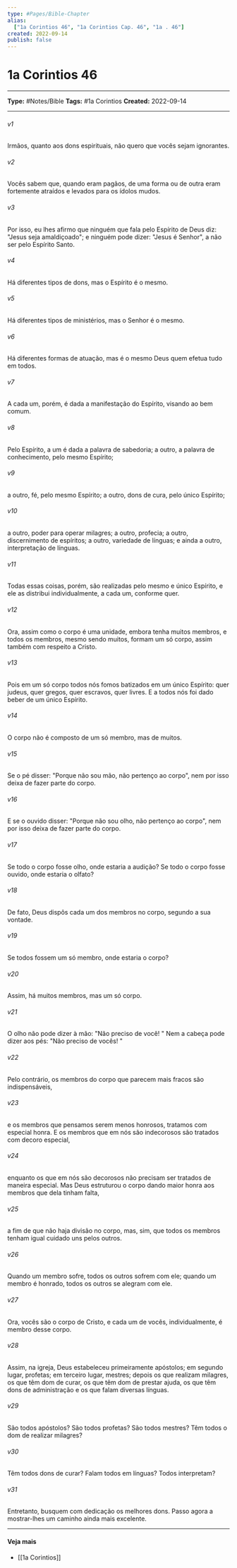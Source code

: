 ```yaml
---
type: #Pages/Bible-Chapter
alias:
  ["1a Corintios 46", "1a Corintios Cap. 46", "1a . 46"]
created: 2022-09-14
publish: false
---
```


# 1a Corintios 46

---

**Type:** #Notes/Bible
**Tags:** #1a Corintios
**Created:** 2022-09-14

---

###### v1
Irmãos, quanto aos dons espirituais, não quero que vocês sejam ignorantes.
###### v2
Vocês sabem que, quando eram pagãos, de uma forma ou de outra eram fortemente atraídos e levados para os ídolos mudos.
###### v3
Por isso, eu lhes afirmo que ninguém que fala pelo Espírito de Deus diz: "Jesus seja amaldiçoado"; e ninguém pode dizer: "Jesus é Senhor", a não ser pelo Espírito Santo.
###### v4
Há diferentes tipos de dons, mas o Espírito é o mesmo.
###### v5
Há diferentes tipos de ministérios, mas o Senhor é o mesmo.
###### v6
Há diferentes formas de atuação, mas é o mesmo Deus quem efetua tudo em todos.
###### v7
A cada um, porém, é dada a manifestação do Espírito, visando ao bem comum.
###### v8
Pelo Espírito, a um é dada a palavra de sabedoria; a outro, a palavra de conhecimento, pelo mesmo Espírito;
###### v9
a outro, fé, pelo mesmo Espírito; a outro, dons de cura, pelo único Espírito;
###### v10
a outro, poder para operar milagres; a outro, profecia; a outro, discernimento de espíritos; a outro, variedade de línguas; e ainda a outro, interpretação de línguas.
###### v11
Todas essas coisas, porém, são realizadas pelo mesmo e único Espírito, e ele as distribui individualmente, a cada um, conforme quer.
###### v12
Ora, assim como o corpo é uma unidade, embora tenha muitos membros, e todos os membros, mesmo sendo muitos, formam um só corpo, assim também com respeito a Cristo.
###### v13
Pois em um só corpo todos nós fomos batizados em um único Espírito: quer judeus, quer gregos, quer escravos, quer livres. E a todos nós foi dado beber de um único Espírito.
###### v14
O corpo não é composto de um só membro, mas de muitos.
###### v15
Se o pé disser: "Porque não sou mão, não pertenço ao corpo", nem por isso deixa de fazer parte do corpo.
###### v16
E se o ouvido disser: "Porque não sou olho, não pertenço ao corpo", nem por isso deixa de fazer parte do corpo.
###### v17
Se todo o corpo fosse olho, onde estaria a audição? Se todo o corpo fosse ouvido, onde estaria o olfato?
###### v18
De fato, Deus dispôs cada um dos membros no corpo, segundo a sua vontade.
###### v19
Se todos fossem um só membro, onde estaria o corpo?
###### v20
Assim, há muitos membros, mas um só corpo.
###### v21
O olho não pode dizer à mão: "Não preciso de você! " Nem a cabeça pode dizer aos pés: "Não preciso de vocês! "
###### v22
Pelo contrário, os membros do corpo que parecem mais fracos são indispensáveis,
###### v23
e os membros que pensamos serem menos honrosos, tratamos com especial honra. E os membros que em nós são indecorosos são tratados com decoro especial,
###### v24
enquanto os que em nós são decorosos não precisam ser tratados de maneira especial. Mas Deus estruturou o corpo dando maior honra aos membros que dela tinham falta,
###### v25
a fim de que não haja divisão no corpo, mas, sim, que todos os membros tenham igual cuidado uns pelos outros.
###### v26
Quando um membro sofre, todos os outros sofrem com ele; quando um membro é honrado, todos os outros se alegram com ele.
###### v27
Ora, vocês são o corpo de Cristo, e cada um de vocês, individualmente, é membro desse corpo.
###### v28
Assim, na igreja, Deus estabeleceu primeiramente apóstolos; em segundo lugar, profetas; em terceiro lugar, mestres; depois os que realizam milagres, os que têm dom de curar, os que têm dom de prestar ajuda, os que têm dons de administração e os que falam diversas línguas.
###### v29
São todos apóstolos? São todos profetas? São todos mestres? Têm todos o dom de realizar milagres?
###### v30
Têm todos dons de curar? Falam todos em línguas? Todos interpretam?
###### v31
Entretanto, busquem com dedicação os melhores dons. Passo agora a mostrar-lhes um caminho ainda mais excelente.


---

#### Veja mais

- [[1a Corintios]]
